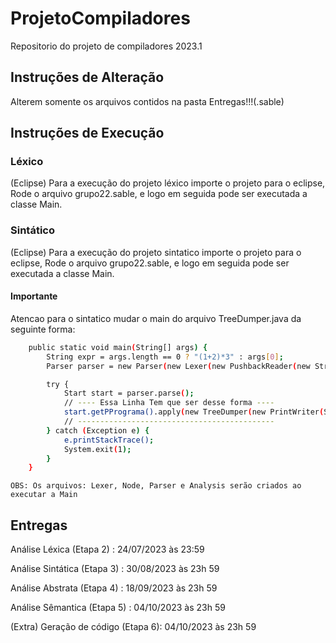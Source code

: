 # ProjetoCompiladores
Repositorio do projeto de compiladores 2023.1

## Instruções de Alteração

Alterem somente os arquivos contidos na pasta Entregas!!!(.sable)

## Instruções de Execução

### Léxico

(Eclipse) Para a execução do projeto léxico importe o projeto para o eclipse,
Rode o arquivo grupo22.sable, e logo em seguida pode ser executada a classe Main.

### Sintático

(Eclipse) Para a execução do projeto sintatico importe o projeto para o eclipse,
Rode o arquivo grupo22.sable, e logo em seguida pode ser executada a classe Main.

#### Importante

Atencao para o sintatico mudar o main do arquivo TreeDumper.java da seguinte forma:

```bash
    public static void main(String[] args) {
        String expr = args.length == 0 ? "(1+2)*3" : args[0];
        Parser parser = new Parser(new Lexer(new PushbackReader(new StringReader(expr))));

        try {
            Start start = parser.parse();
            // ---- Essa Linha Tem que ser desse forma ----
            start.getPPrograma().apply(new TreeDumper(new PrintWriter(System.out)));
            // --------------------------------------------
        } catch (Exception e) {
            e.printStackTrace();
            System.exit(1);
        }
    }
```

``OBS: Os arquivos: Lexer, Node, Parser e Analysis serão criados ao executar a Main``

## Entregas

Análise Léxica (Etapa 2) : 24/07/2023 às 23:59

Análise Sintática (Etapa 3) : 30/08/2023 às 23h 59

Análise Abstrata (Etapa 4) : 18/09/2023 às 23h 59

Análise Sêmantica (Etapa 5) : 04/10/2023 às 23h 59

(Extra) Geração de código (Etapa 6): 04/10/2023 às 23h 59
